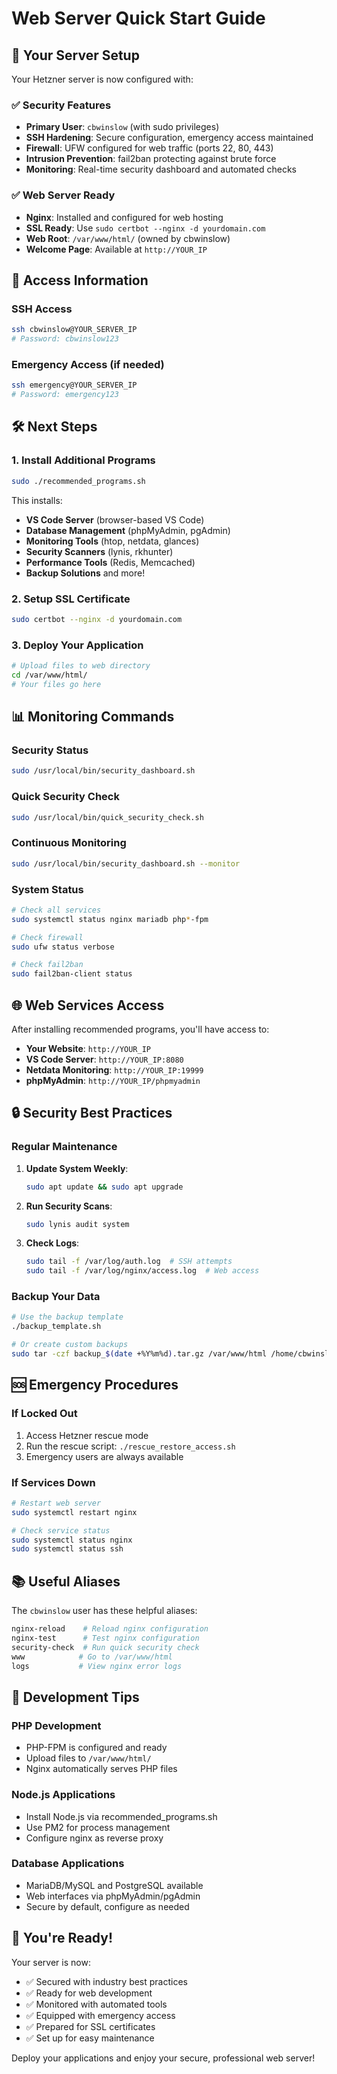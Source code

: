 # Web Server Quick Start Guide

## 🚀 Your Server Setup

Your Hetzner server is now configured with:

### ✅ Security Features
- **Primary User**: `cbwinslow` (with sudo privileges)
- **SSH Hardening**: Secure configuration, emergency access maintained
- **Firewall**: UFW configured for web traffic (ports 22, 80, 443)
- **Intrusion Prevention**: fail2ban protecting against brute force
- **Monitoring**: Real-time security dashboard and automated checks

### ✅ Web Server Ready
- **Nginx**: Installed and configured for web hosting
- **SSL Ready**: Use `sudo certbot --nginx -d yourdomain.com`
- **Web Root**: `/var/www/html/` (owned by cbwinslow)
- **Welcome Page**: Available at `http://YOUR_IP`

## 🔑 Access Information

### SSH Access
```bash
ssh cbwinslow@YOUR_SERVER_IP
# Password: cbwinslow123
```

### Emergency Access (if needed)
```bash
ssh emergency@YOUR_SERVER_IP
# Password: emergency123
```

## 🛠️ Next Steps

### 1. Install Additional Programs
```bash
sudo ./recommended_programs.sh
```
This installs:
- **VS Code Server** (browser-based VS Code)
- **Database Management** (phpMyAdmin, pgAdmin)
- **Monitoring Tools** (htop, netdata, glances)
- **Security Scanners** (lynis, rkhunter)
- **Performance Tools** (Redis, Memcached)
- **Backup Solutions** and more!

### 2. Setup SSL Certificate
```bash
sudo certbot --nginx -d yourdomain.com
```

### 3. Deploy Your Application
```bash
# Upload files to web directory
cd /var/www/html/
# Your files go here
```

## 📊 Monitoring Commands

### Security Status
```bash
sudo /usr/local/bin/security_dashboard.sh
```

### Quick Security Check
```bash
sudo /usr/local/bin/quick_security_check.sh
```

### Continuous Monitoring
```bash
sudo /usr/local/bin/security_dashboard.sh --monitor
```

### System Status
```bash
# Check all services
sudo systemctl status nginx mariadb php*-fpm

# Check firewall
sudo ufw status verbose

# Check fail2ban
sudo fail2ban-client status
```

## 🌐 Web Services Access

After installing recommended programs, you'll have access to:

- **Your Website**: `http://YOUR_IP`
- **VS Code Server**: `http://YOUR_IP:8080`
- **Netdata Monitoring**: `http://YOUR_IP:19999`
- **phpMyAdmin**: `http://YOUR_IP/phpmyadmin`

## 🔒 Security Best Practices

### Regular Maintenance
1. **Update System Weekly**:
   ```bash
   sudo apt update && sudo apt upgrade
   ```

2. **Run Security Scans**:
   ```bash
   sudo lynis audit system
   ```

3. **Check Logs**:
   ```bash
   sudo tail -f /var/log/auth.log  # SSH attempts
   sudo tail -f /var/log/nginx/access.log  # Web access
   ```

### Backup Your Data
```bash
# Use the backup template
./backup_template.sh

# Or create custom backups
sudo tar -czf backup_$(date +%Y%m%d).tar.gz /var/www/html /home/cbwinslow
```

## 🆘 Emergency Procedures

### If Locked Out
1. Access Hetzner rescue mode
2. Run the rescue script: `./rescue_restore_access.sh`
3. Emergency users are always available

### If Services Down
```bash
# Restart web server
sudo systemctl restart nginx

# Check service status
sudo systemctl status nginx
sudo systemctl status ssh
```

## 📚 Useful Aliases

The `cbwinslow` user has these helpful aliases:
```bash
nginx-reload    # Reload nginx configuration
nginx-test      # Test nginx configuration
security-check  # Run quick security check
www            # Go to /var/www/html
logs           # View nginx error logs
```

## 🎯 Development Tips

### PHP Development
- PHP-FPM is configured and ready
- Upload files to `/var/www/html/`
- Nginx automatically serves PHP files

### Node.js Applications
- Install Node.js via recommended_programs.sh
- Use PM2 for process management
- Configure nginx as reverse proxy

### Database Applications
- MariaDB/MySQL and PostgreSQL available
- Web interfaces via phpMyAdmin/pgAdmin
- Secure by default, configure as needed

## 🎉 You're Ready!

Your server is now:
- ✅ Secured with industry best practices
- ✅ Ready for web development
- ✅ Monitored with automated tools
- ✅ Equipped with emergency access
- ✅ Prepared for SSL certificates
- ✅ Set up for easy maintenance

Deploy your applications and enjoy your secure, professional web server!

